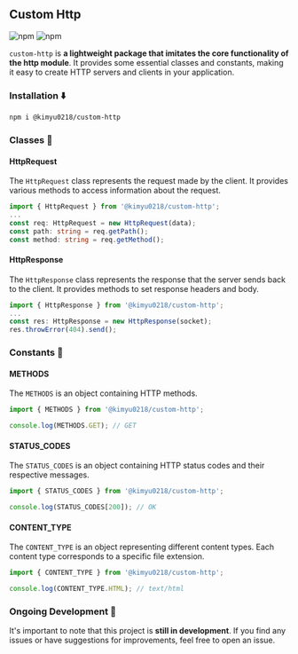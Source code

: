 ## Custom Http

![npm](https://img.shields.io/npm/v/@kimyu0218/custom-http) ![npm](https://img.shields.io/npm/dt/@kimyu0218/custom-http)

`custom-http` is **a lightweight package that imitates the core functionality of the http module**. It provides some essential classes and constants, making it easy to create HTTP servers and clients in your application.

### Installation ⬇️

```bash
npm i @kimyu0218/custom-http
```

### Classes 💫

#### HttpRequest

The `HttpRequest` class represents the request made by the client. It provides various methods to access information about the request.

```ts
import { HttpRequest } from '@kimyu0218/custom-http';
...
const req: HttpRequest = new HttpRequest(data);
const path: string = req.getPath();
const method: string = req.getMethod();
```

#### HttpResponse

The `HttpResponse` class represents the response that the server sends back to the client. It provides methods to set response headers and body.

```ts
import { HttpResponse } from '@kimyu0218/custom-http';
...
const res: HttpResponse = new HttpResponse(socket);
res.throwError(404).send();
```

### Constants 💫

#### METHODS

The `METHODS` is an object containing HTTP methods.

```ts
import { METHODS } from '@kimyu0218/custom-http';

console.log(METHODS.GET); // GET
```

#### STATUS_CODES

The `STATUS_CODES` is an object containing HTTP status codes and their respective messages.

```ts
import { STATUS_CODES } from '@kimyu0218/custom-http';

console.log(STATUS_CODES[200]); // OK
```

#### CONTENT_TYPE

The `CONTENT_TYPE` is an object representing different content types. Each content type corresponds to a specific file extension.

```ts
import { CONTENT_TYPE } from '@kimyu0218/custom-http';

console.log(CONTENT_TYPE.HTML); // text/html
```

### Ongoing Development 🏃

It's important to note that this project is **still in development**. If you find any issues or have suggestions for improvements, feel free to open an issue.
